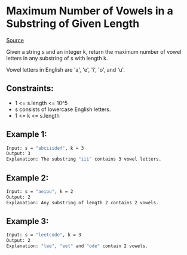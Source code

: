 # Maximum Number of Vowels in a Substring of Given Length
[Source](https://leetcode.com/problems/maximum-number-of-vowels-in-a-substring-of-given-length/)

Given a string s and an integer k, return the maximum number of vowel letters in any substring of s with length k.

Vowel letters in English are 'a', 'e', 'i', 'o', and 'u'.

## Constraints:

 - 1 <= s.length <= 10^5
 - s consists of lowercase English letters.
 - 1 <= k <= s.length

## Example 1:
```sh
Input: s = "abciiidef", k = 3
Output: 3
Explanation: The substring "iii" contains 3 vowel letters.
```

## Example 2:
```sh
Input: s = "aeiou", k = 2
Output: 2
Explanation: Any substring of length 2 contains 2 vowels.
```

## Example 3:
```sh
Input: s = "leetcode", k = 3
Output: 2
Explanation: "lee", "eet" and "ode" contain 2 vowels.
```
